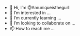 - 👋 Hi, I’m @Amuniqueisthegurl
- 👀 I’m interested in ...
- 🌱 I’m currently learning ...
- 💞️ I’m looking to collaborate on ...
- 📫 How to reach me ...

<!---
Amuniqueisthegurl/Amuniqueisthegurl is a ✨ special ✨ repository because its `README.md` (this file) appears on your GitHub profile.
You can click the Preview link to take a look at your changes.
--->
